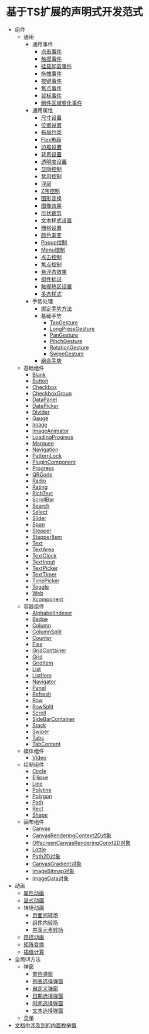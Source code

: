 # 基于TS扩展的声明式开发范式

- 组件
    - 通用
        - 通用事件
            - [点击事件](ts-universal-events-click.md)
            - [触摸事件](ts-universal-events-touch.md)
            - [挂载卸载事件](ts-universal-events-show-hide.md)
            - [拖拽事件](ts-universal-events-drag-drop.md)
            - [按键事件](ts-universal-events-key.md)
            - [焦点事件](ts-universal-focus-event.md)
            - [鼠标事件](ts-universal-mouse-key.md)
            - [组件区域变化事件](ts-universal-component-area-change-event.md)
        - 通用属性
            - [尺寸设置](ts-universal-attributes-size.md)
            - [位置设置](ts-universal-attributes-location.md)
            - [布局约束](ts-universal-attributes-layout-constraints.md)
            - [Flex布局](ts-universal-attributes-flex-layout.md)
            - [边框设置](ts-universal-attributes-border.md)
            - [背景设置](ts-universal-attributes-background.md)
            - [透明度设置](ts-universal-attributes-opacity.md)
            - [显隐控制](ts-universal-attributes-visibility.md)
            - [禁用控制](ts-universal-attributes-enable.md)
            - [浮层](ts-universal-attributes-overlay.md)
            - [Z序控制](ts-universal-attributes-z-order.md)
            - [图形变换](ts-universal-attributes-transformation.md)
            - [图像效果](ts-universal-attributes-image-effect.md)
            - [形状裁剪](ts-universal-attributes-sharp-clipping.md)
            - [文本样式设置](ts-universal-attributes-text-style.md)
            - [栅格设置](ts-universal-attributes-grid.md)
            - [颜色渐变](ts-universal-attributes-gradient-color.md)
            - [Popup控制](ts-universal-attributes-popup.md)
            - [Menu控制](ts-universal-attributes-menu.md)
            - [点击控制](ts-universal-attributes-click.md)
            - [焦点控制](ts-universal-attributes-focus.md)
            - [悬浮态效果](ts-universal-attributes-hover-effect.md)
            - [组件标识](ts-universal-attributes-component-id.md)
            - [触摸热区设置](ts-universal-attributes-touch-target.md)
            - [多态样式](ts-universal-attributes-polymorphic-style.md)
        - 手势处理
            - [绑定手势方法](ts-gesture-settings.md)
            - 基础手势
                - [TapGesture](ts-basic-gestures-tapgesture.md)
                - [LongPressGesture](ts-basic-gestures-longpressgesture.md)
                - [PanGesture](ts-basic-gestures-pangesture.md)
                - [PinchGesture](ts-basic-gestures-pinchgesture.md)
                - [RotationGesture](ts-basic-gestures-rotationgesture.md)
                - [SwipeGesture](ts-basic-gestures-swipegesture.md)
            - [组合手势](ts-combined-gestures.md)
    - 基础组件
        - [Blank](ts-basic-components-blank.md)
        - [Button](ts-basic-components-button.md)
        - [Checkbox](ts-basic-components-checkbox.md)
        - [CheckboxGroup](ts-basic-components-checkboxgroup.md)
        - [DataPanel](ts-basic-components-datapanel.md)
        - [DatePicker](ts-basic-components-datepicker.md)
        - [Divider](ts-basic-components-divider.md)
        - [Gauge](ts-basic-components-gauge.md)
        - [Image](ts-basic-components-image.md)
        - [ImageAnimator](ts-basic-components-imageanimator.md)
        - [LoadingProgress](ts-basic-components-loadingprogress.md)
        - [Marquee](ts-basic-components-marquee.md)
        - [Navigation](ts-basic-components-navigation.md)
        - [PatternLock](ts-basic-components-patternlock.md)
        - [PluginComponent](ts-basic-components-plugincomponent.md)
        - [Progress](ts-basic-components-progress.md)
        - [QRCode](ts-basic-components-qrcode.md)
        - [Radio](ts-basic-components-radio.md)
        - [Rating](ts-basic-components-rating.md)
        - [RichText](ts-basic-components-richtext.md)
        - [ScrollBar](ts-basic-components-scrollbar.md)
        - [Search](ts-basic-components-search.md)
        - [Select](ts-basic-components-select.md)
        - [Slider](ts-basic-components-slider.md)
        - [Span](ts-basic-components-span.md)
        - [Stepper](ts-basic-components-stepper.md)
        - [StepperItem](ts-basic-components-stepperitem.md)
        - [Text](ts-basic-components-text.md)
        - [TextArea](ts-basic-components-textarea.md)
        - [TextClock](ts-basic-components-textclock.md)
        - [TextInput](ts-basic-components-textinput.md)
        - [TextPicker](ts-basic-components-textpicker.md)
        - [TextTimer](ts-basic-components-texttimer.md)
        - [TimePicker](ts-basic-components-timepicker.md)
        - [Toggle](ts-basic-components-toggle.md)
        - [Web](ts-basic-components-web.md)
        - [Xcomponent](ts-basic-components-xcomponent.md)
    - 容器组件
        - [AlphabetIndexer](ts-container-alphabet-indexer.md)
        - [Badge](ts-container-badge.md)
        - [Column](ts-container-column.md)
        - [ColumnSplit](ts-container-columnsplit.md)
        - [Counter](ts-container-counter.md)
        - [Flex](ts-container-flex.md)
        - [GridContainer](ts-container-gridcontainer.md)
        - [Grid](ts-container-grid.md)
        - [GridItem](ts-container-griditem.md)
        - [List](ts-container-list.md)
        - [ListItem](ts-container-listitem.md)
        - [Navigator](ts-container-navigator.md)
        - [Panel](ts-container-panel.md)
        - [Refresh](ts-container-refresh.md)
        - [Row](ts-container-row.md)
        - [RowSplit](ts-container-rowsplit.md)
        - [Scroll](ts-container-scroll.md)
        - [SideBarContainer](ts-container-sidebarcontainer.md)
        - [Stack](ts-container-stack.md)
        - [Swiper](ts-container-swiper.md)
        - [Tabs](ts-container-tabs.md)
        - [TabContent](ts-container-tabcontent.md)
    - 媒体组件
        - [Video](ts-media-components-video.md)
    - 绘制组件
        - [Circle](ts-drawing-components-circle.md)
        - [Ellipse](ts-drawing-components-ellipse.md)
        - [Line](ts-drawing-components-line.md)
        - [Polyline](ts-drawing-components-polyline.md)
        - [Polygon](ts-drawing-components-polygon.md)
        - [Path](ts-drawing-components-path.md)
        - [Rect](ts-drawing-components-rect.md)
        - [Shape](ts-drawing-components-shape.md)
    - 画布组件
        - [Canvas](ts-components-canvas-canvas.md)
        - [CanvasRenderingContext2D对象](ts-canvasrenderingcontext2d.md)
        - [OffscreenCanvasRenderingConxt2D对象](ts-offscreencanvasrenderingcontext2d.md)
        - [Lottie](ts-components-canvas-lottie.md)
        - [Path2D对象](ts-components-canvas-path2d.md)
        - [CanvasGradient对象](ts-components-canvas-canvasgradient.md)
        - [ImageBitmap对象](ts-components-canvas-imagebitmap.md)
        - [ImageData对象](ts-components-canvas-imagedata.md)
- 动画
    - [属性动画](ts-animatorproperty.md)
    - [显式动画](ts-explicit-animation.md)
    - 转场动画
        - [页面间转场](ts-page-transition-animation.md)
        - [组件内转场](ts-transition-animation-component.md)
        - [共享元素转场](ts-transition-animation-shared-elements.md)
    - [路径动画](ts-motion-path-animation.md)
    - [矩阵变换](ts-matrix-transformation.md)
    - [插值计算](ts-interpolation-calculation.md)
- 全局UI方法
    - 弹窗
        - [警告弹窗](ts-methods-alert-dialog-box.md)
        - [列表选择弹窗](ts-methods-action-sheet.md)
        - [自定义弹窗](ts-methods-custom-dialog-box.md)
        - [日期选择弹窗](ts-methods-datepicker-dialog.md)
        - [时间选择弹窗](ts-methods-timepicker-dialog.md)
        - [文本选择弹窗](ts-methods-textpicker-dialog.md)
    - [菜单](ts-methods-menu.md)
- [文档中涉及到的内置枚举值](ts-appendix-enums.md)
